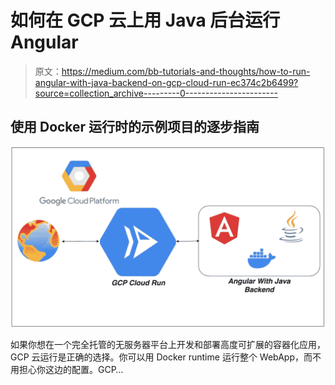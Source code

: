 # 如何在 GCP 云上用 Java 后台运行 Angular

> 原文：<https://medium.com/bb-tutorials-and-thoughts/how-to-run-angular-with-java-backend-on-gcp-cloud-run-ec374c2b6499?source=collection_archive---------0----------------------->

## 使用 Docker 运行时的示例项目的逐步指南

![](img/936054880b6370207bc31b0ee49c00b7.png)

如果你想在一个完全托管的无服务器平台上开发和部署高度可扩展的容器化应用，GCP 云运行是正确的选择。你可以用 Docker runtime 运行整个 WebApp，而不用担心你这边的配置。GCP…
